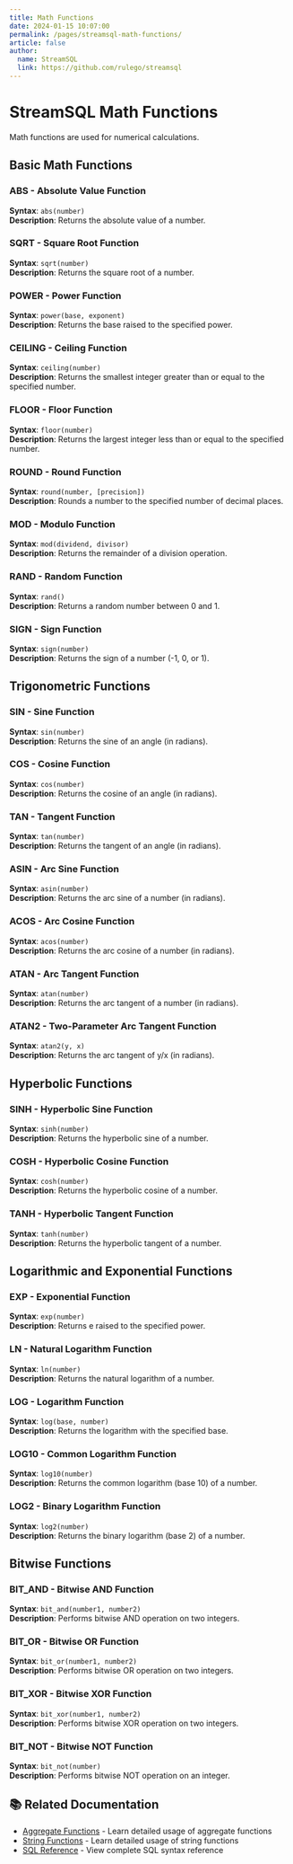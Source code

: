 ```yaml
---
title: Math Functions
date: 2024-01-15 10:07:00
permalink: /pages/streamsql-math-functions/
article: false
author: 
  name: StreamSQL
  link: https://github.com/rulego/streamsql
---
```


# StreamSQL Math Functions

Math functions are used for numerical calculations.

## Basic Math Functions

### ABS - Absolute Value Function
**Syntax**: `abs(number)`  
**Description**: Returns the absolute value of a number.  

### SQRT - Square Root Function
**Syntax**: `sqrt(number)`  
**Description**: Returns the square root of a number.  

### POWER - Power Function
**Syntax**: `power(base, exponent)`  
**Description**: Returns the base raised to the specified power.  
 
### CEILING - Ceiling Function
**Syntax**: `ceiling(number)`  
**Description**: Returns the smallest integer greater than or equal to the specified number.  

### FLOOR - Floor Function
**Syntax**: `floor(number)`  
**Description**: Returns the largest integer less than or equal to the specified number.  
 
### ROUND - Round Function
**Syntax**: `round(number, [precision])`  
**Description**: Rounds a number to the specified number of decimal places.  
 
### MOD - Modulo Function
**Syntax**: `mod(dividend, divisor)`  
**Description**: Returns the remainder of a division operation.  
 
### RAND - Random Function
**Syntax**: `rand()`  
**Description**: Returns a random number between 0 and 1.  

### SIGN - Sign Function
**Syntax**: `sign(number)`  
**Description**: Returns the sign of a number (-1, 0, or 1).  
 
## Trigonometric Functions

### SIN - Sine Function
**Syntax**: `sin(number)`  
**Description**: Returns the sine of an angle (in radians).  

### COS - Cosine Function
**Syntax**: `cos(number)`  
**Description**: Returns the cosine of an angle (in radians).  
 
### TAN - Tangent Function
**Syntax**: `tan(number)`  
**Description**: Returns the tangent of an angle (in radians).  
 
### ASIN - Arc Sine Function
**Syntax**: `asin(number)`  
**Description**: Returns the arc sine of a number (in radians).  
 
### ACOS - Arc Cosine Function
**Syntax**: `acos(number)`  
**Description**: Returns the arc cosine of a number (in radians).  
 
### ATAN - Arc Tangent Function
**Syntax**: `atan(number)`  
**Description**: Returns the arc tangent of a number (in radians).  
 
### ATAN2 - Two-Parameter Arc Tangent Function
**Syntax**: `atan2(y, x)`  
**Description**: Returns the arc tangent of y/x (in radians).  
 
## Hyperbolic Functions

### SINH - Hyperbolic Sine Function
**Syntax**: `sinh(number)`  
**Description**: Returns the hyperbolic sine of a number.  
 
### COSH - Hyperbolic Cosine Function
**Syntax**: `cosh(number)`  
**Description**: Returns the hyperbolic cosine of a number.  
 
### TANH - Hyperbolic Tangent Function
**Syntax**: `tanh(number)`  
**Description**: Returns the hyperbolic tangent of a number.  
 
## Logarithmic and Exponential Functions

### EXP - Exponential Function
**Syntax**: `exp(number)`  
**Description**: Returns e raised to the specified power.  
 
### LN - Natural Logarithm Function
**Syntax**: `ln(number)`  
**Description**: Returns the natural logarithm of a number.  
 
### LOG - Logarithm Function
**Syntax**: `log(base, number)`  
**Description**: Returns the logarithm with the specified base.  
 
### LOG10 - Common Logarithm Function
**Syntax**: `log10(number)`  
**Description**: Returns the common logarithm (base 10) of a number.  
 
### LOG2 - Binary Logarithm Function
**Syntax**: `log2(number)`  
**Description**: Returns the binary logarithm (base 2) of a number.  
 
## Bitwise Functions

### BIT_AND - Bitwise AND Function
**Syntax**: `bit_and(number1, number2)`  
**Description**: Performs bitwise AND operation on two integers.  
 
### BIT_OR - Bitwise OR Function
**Syntax**: `bit_or(number1, number2)`  
**Description**: Performs bitwise OR operation on two integers.  
 
### BIT_XOR - Bitwise XOR Function
**Syntax**: `bit_xor(number1, number2)`  
**Description**: Performs bitwise XOR operation on two integers.  
 
### BIT_NOT - Bitwise NOT Function
**Syntax**: `bit_not(number)`  
**Description**: Performs bitwise NOT operation on an integer.  
 
## 📚 Related Documentation

- [Aggregate Functions](/en/pages/streamsql-aggregate-functions/) - Learn detailed usage of aggregate functions
- [String Functions](/en/pages/streamsql-string-functions/) - Learn detailed usage of string functions
- [SQL Reference](/en/pages/streamsql-sql/) - View complete SQL syntax reference